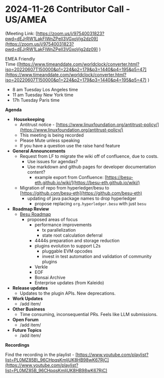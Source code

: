 # 2024-11-26 Contributor Call - US/AMEA

(Meeting Link: ⁨[https://zoom.us/j/97540031823?pwd=dEJrRW1LakFlWnZPelI3VGxoVjg2dz09](https://zoom.us/j/97540031823?pwd=dEJrRW1LakFlWnZPelI3VGxoVjg2dz09) )

EMEA Friendly Time ([https://www.timeanddate.com/worldclock/converter.html?iso=20220607T150000&p1=224&p2=179&p3=1440&p4=195&p5=47](https://www.timeanddate.com/worldclock/converter.html?iso=20220607T150000&p1=224&p2=179&p3=1440&p4=195&p5=47) )

- 8 am Tuesday Los Angeles time
- 11 am Tuesday New York time
- 17h Tuesday Paris time

**Agenda**

-  **Housekeeping**
  - Antitrust notice - [https://www.linuxfoundation.org/antitrust-policy/](https://www.linuxfoundation.org/antitrust-policy/)
  - This meeting is being recorded
  - Please Mute unless speaking
  - If you have a question use the raise hand feature
- **General Announcements**
  - Request from LF to migrate the wiki off of confluence, due to costs.
    - Use issues for agendas?
    - Use markdown and github pages for developer documentation content?
      - example export from Confluence: [https://besu-eth.github.io/wiki/](https://besu-eth.github.io/wiki/)
  - Migration of repo from hyperledger/besu to [https://github.com/besu-eth](https://github.com/besu-eth)
    - updating of java package names to drop hyperledger
      - propose replacing `org.hyperledger.besu` with just `besu`
- **Roadmap Review** 
  - [Besu Roadmap](https://lf-hyperledger.atlassian.net/wiki/pages/viewpage.action?pageId=22154278)
    - proposed areas of focus
      - performance improvements
        - tx parallelization
        - state root calculation deferral
      - 4444s preparation and storage reduction
      - plugins evolution to support L2s
        - pluggable EVM opcodes
        - invest in test automation and validation of community plugins
      - Verkle
      - EOF
      - Bonsai Archive
      - Enterprise updates (from Kaleido)
- **Release updates**
  - Updates to the plugin APIs. New deprecations.
- **Work Updates**
  - /add item/
- **Other Business**
  - Time consuming, inconsequential PRs. Feels like LLM submissions.
- **Open Forum**
  - /add item/
- **Future Topics**
  - /add item/

**Recordings**

Find the recording in the playlist - [https://www.youtube.com/playlist?list=PL0MZ85B\_96CHpqsKmljUK8HB98wK67RjC](https://www.youtube.com/playlist?list=PL0MZ85B_96CHpqsKmljUK8HB98wK67RjC)